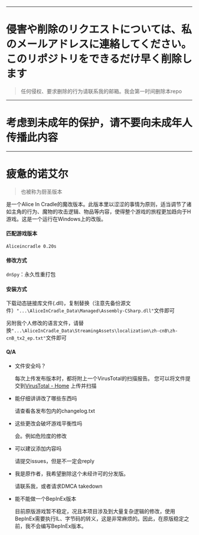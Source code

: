----

# 侵害や削除のリクエストについては、私のメールアドレスに連絡してください。 このリポジトリをできるだけ早く削除します

> 任何侵权、要求删除的行为请联系我的邮箱。我会第一时间删除本repo

-----

# 考虑到未成年的保护，请不要向未成年人传播此内容

----

# 疲惫的诺艾尔

> 也被称为厨圣版本

是一个Alice In Cradle的魔改版本。此版本里以涩涩的事情为原则，适当调节了诸如主角的行为、魔物的攻击逻辑、物品等内容，使得整个游戏的旅程更加趋向于H游戏。这是一个运行在Windows上的改版。

#### 匹配游戏版本

`Aliceincradle 0.20s`

#### 修改方式

`dnSpy`：永久性重打包

#### 安装方式

下载动态链接库文件(.dll)，复制替换（注意先备份源文件）`"...\AliceInCradle_Data\Managed\Assembly-CSharp.dll"`文件即可

另附我个人修改的语言文件，请替换`"...\AliceInCradle_Data\StreamingAssets\localization\zh-cnB\zh-cnB_tx2_ep.txt"`文件即可

#### Q/A

* 文件安全吗？

  每次上传发布版本时，都将附上一个VirusTotal的扫描报告。
  您可以将文件提交到[VirusTotal - Home](https://www.virustotal.com/gui/home/upload) 上传并扫描

* 能仔细讲讲改了哪些东西吗

  请查看各发布包内的changelog.txt

* 这些更改会破坏游戏平衡性吗

  会。例如危险度的修改

* 可以建议添加内容吗

  请提交issues，但是不一定会reply

* 我是原作者，我希望删除这个未经许可的分发版。

  请联系我，或者请求DMCA takedown

* 能不能做一个BepInEx版本

  目前原版游戏暂不稳定，况且本项目涉及到大量复杂逻辑的修改，使用BepInEx需要执行IL、字节码的转义，这是非常麻烦的。因此，在原版稳定之前，我不会编写BepInEx版本。

